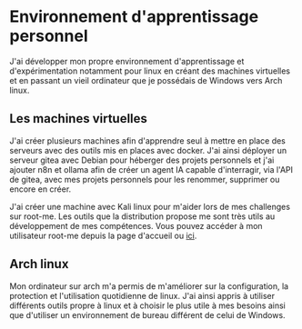 # Environnement d'apprentissage personnel

J'ai développer mon propre environnement d'apprentissage et d'expérimentation notamment pour linux en créant des machines virtuelles et en passant un vieil ordinateur que je possédais de Windows vers Arch linux.

## Les machines virtuelles

J'ai créer plusieurs machines afin d'apprendre seul à mettre en place des serveurs avec des outils mis en places avec docker. J'ai ainsi déployer un serveur gitea avec Debian pour héberger des projets personnels et j'ai ajouter n8n et ollama afin de créer un agent IA capable d'interragir, via l'API de gitea, avec mes projets personnels pour les renommer, supprimer ou encore en créer.

J'ai créer une machine avec Kali linux pour m'aider lors de mes challenges sur root-me. Les outils que la distribution propose me sont très utils au développement de mes compétences. Vous pouvez accéder à mon utilisateur root-me depuis la page d'accueil ou [ici](https://www.root-me.org/saule-987326?lang=fr#12aa39188ebbc37924937511e46e8664).

## Arch linux

Mon ordinateur sur arch m'a permis de m'améliorer sur la configuration, la protection et l'utilisation quotidienne de linux. J'ai ainsi appris à utiliser différents outils propre à linux et à choisir le plus utile à mes besoins ainsi que d'utiliser un environnement de bureau différent de celui de Windows.
